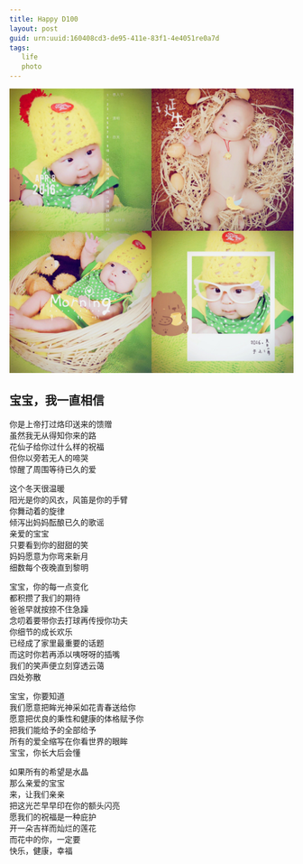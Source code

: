 ```yaml
---
title: Happy D100
layout: post
guid: urn:uuid:160408cd3-de95-411e-83f1-4e4051re0a7d
tags: 
   life
   photo
---
```


![D72](/media/files/2016/d101.jpg)

## 宝宝，我一直相信     
 
你是上帝打过烙印送来的馈赠   
虽然我无从得知你来的路   
花仙子给你过什么样的祝福   
但你以旁若无人的啼哭   
惊醒了周围等待已久的爱   

这个冬天很温暖   
阳光是你的风衣，风笛是你的手臂   
你舞动着的旋律   
倾泻出妈妈酝酿已久的歌谣   
亲爱的宝宝   
只要看到你的甜甜的笑   
妈妈愿意为你弯来新月   
细数每个夜晚直到黎明   

宝宝，你的每一点变化   
都积攒了我们的期待   
爸爸早就按捺不住急躁   
念叨着要带你去打球再传授你功夫   
你细节的成长欢乐   
已经成了家里最重要的话题   
而这时你若再添以咦呀呀的插嘴   
我们的笑声便立刻穿透云蔼   
四处弥散   

宝宝，你要知道   
我们愿意把眸光神采如花青春送给你   
愿意把优良的秉性和健康的体格赋予你   
把我们能给予的全部给予   
所有的爱全缩写在你看世界的眼眸   
宝宝，你长大后会懂   

如果所有的希望是水晶   
那么亲爱的宝宝   
来，让我们亲亲   
把这光芒早早印在你的额头闪亮   
愿我们的祝福是一种庇护   
开一朵吉祥而灿烂的莲花   
而花中的你，一定要   
快乐，健康，幸福   


